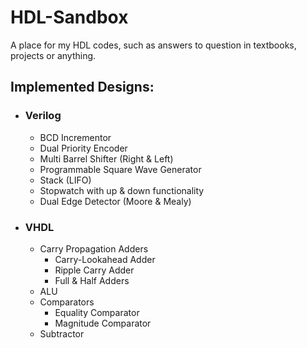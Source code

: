 # HDL-Sandbox
A place for my HDL codes, such as answers to question in textbooks, projects or anything.
## Implemented Designs:
- ### Verilog
  - BCD Incrementor
  - Dual Priority Encoder
  - Multi Barrel Shifter (Right & Left)
  - Programmable Square Wave Generator
  - Stack (LIFO)
  - Stopwatch with up & down functionality
  - Dual Edge Detector (Moore & Mealy)
- ### VHDL
  - Carry Propagation Adders
    - Carry-Lookahead Adder
    - Ripple Carry Adder
    - Full & Half Adders
  - ALU
  - Comparators
    - Equality Comparator
    - Magnitude Comparator
  - Subtractor
